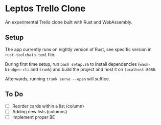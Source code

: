 # Leptos Trello Clone

An experimental Trello clone built with Rust and WebAssembly.

## Setup

The app currently runs on nightly version of Rust, see specific version in `rust-toolchain.toml` file.

During first time setup, run `bash setup.sh` to install dependencies (`wasm-bindgen-cli` and `trunk`) and build the project and host it on `localhost:8080`.

Afterwards, running `trunk serve --open` will suffice.

## To Do

- [ ] Reorder cards within a list (column)
- [ ] Adding new lists (columns)
- [ ] Implement proper BE
